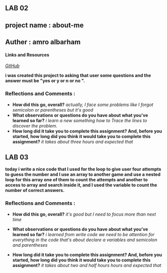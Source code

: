 ## LAB 02 


## project name : about-me

## Auther : amro albarham

#### Links and Resources
*[GitHub](https://github.com/)*



 **i was created this project to asking that user some questions and the answer must be "yes or y or n or no ".**
### Reflections and Comments :
+ **How did this go, overall?** 
*actually, I face some problems like I forgot semicolon or parentheses but it's good*
+ **What observations or questions do you have about what you’ve learned so far?** 
*i learn a new something how to Trace the lines to discover the problem.*
+ **How long did it take you to complete this assignment? And, before you started, how long did you think it would take you to complete this assignment?**
*it takes about three hours and expected that*

## LAB 03 


**today i write a nice code that I used for the loop to give user four attempts to guess the number and I use an array to another game and use a nested loop for this array one of them to count the attempts and another to access to array and search inside it, and I used the variable to count the number of correct answers.**


### Reflections and Comments :
+ **How did this go, overall?** 
*it's good but I need to focus more than next time*

+ **What observations or questions do you have about what you’ve learned so far?** 
*i learned from write code we need to be attention for everything in the code that's about declare a variables and semicolon and parentheses*
+ **How long did it take you to complete this assignment? And, before you started, how long did you think it would take you to complete this assignment?**
*it takes about two and half hours hours and expected that*
